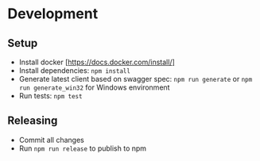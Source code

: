 # Development

## Setup

- Install docker [https://docs.docker.com/install/]
- Install dependencies: `npm install`
- Generate latest client based on swagger spec: `npm run generate` or `npm run generate_win32` for Windows environment
- Run tests: `npm test`

## Releasing

- Commit all changes
- Run `npm run release` to publish to npm
